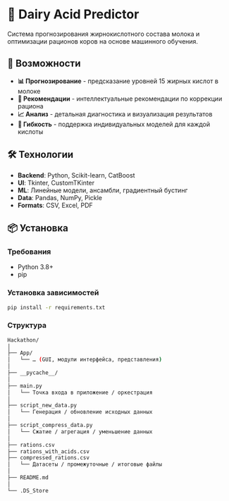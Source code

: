 # 🐄 Dairy Acid Predictor

Система прогнозирования жирнокислотного состава молока и оптимизации рационов коров на основе машинного обучения.

## 🚀 Возможности

- **📊 Прогнозирование** - предсказание уровней 15 жирных кислот в молоке
- **🎯 Рекомендации** - интеллектуальные рекомендации по коррекции рациона
- **📈 Анализ** - детальная диагностика и визуализация результатов
- **🔄 Гибкость** - поддержка индивидуальных моделей для каждой кислоты

## 🛠 Технологии

- **Backend**: Python, Scikit-learn, CatBoost
- **UI**: Tkinter, CustomTKinter
- **ML**: Линейные модели, ансамбли, градиентный бустинг
- **Data**: Pandas, NumPy, Pickle
- **Formats**: CSV, Excel, PDF

## 📦 Установка

### Требования
- Python 3.8+
- pip

### Установка зависимостей
```bash
pip install -r requirements.txt
```
### Структура
```bash
Hackathon/
│
├── App/  
│   └── … (GUI, модули интерфейса, представления)  
│
├── __pycache__/  
│
├── main.py  
│   └── Точка входа в приложение / оркестрация  
│
├── script_new_data.py  
│   └── Генерация / обновление исходных данных  
│
├── script_compress_data.py  
│   └── Сжатие / агрегация / уменьшение данных  
│
├── rations.csv  
├── rations_with_acids.csv  
├── compressed_rations.csv  
│   └── Датасеты / промежуточные / итоговые файлы  
│
├── README.md  
│
└── .DS_Store  
